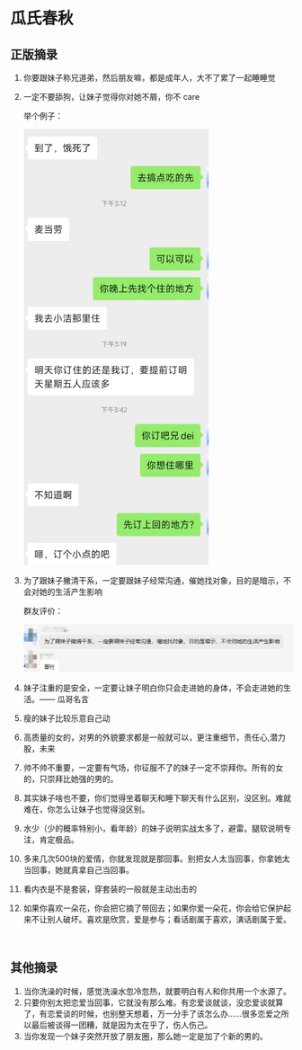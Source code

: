 # 瓜氏春秋

## 正版摘录

1. 你要跟妹子称兄道弟，然后朋友嘛，都是成年人，大不了累了一起睡睡觉
2. 一定不要舔狗，让妹子觉得你对她不屑，你不 care

    举个例子：

    ![image](imgs/image-20220922155756-2c7kj24.png)
3. 为了跟妹子撇清干系，一定要跟妹子经常沟通，催她找对象，目的是暗示，不会对她的生活产生影响

    群友评价：

    ![image](imgs/image-20220922155720-vkdg6dd.png)
4. 妹子注重的是安全，一定要让妹子明白你只会走进她的身体，不会走进她的生活。—— 瓜哥名言
5. 瘦的妹子比较乐意自己动
6. 高质量的女的，对男的外貌要求都是一般就可以，更注重细节，责任心,潜力股，未来
7. 帅不帅不重要，一定要有气场，你征服不了的妹子一定不崇拜你。所有的女的，只崇拜比她强的男的。
8. 其实妹子啥也不要，你们觉得坐着聊天和睡下聊天有什么区别，没区别。难就难在，你怎么让妹子也觉得没区别。
9. 水少（少的概率特别小，看年龄）的妹子说明实战太多了，避雷。腿软说明专注，肯定极品。
10. 多来几次500块的爱情，你就发现就是那回事。别把女人太当回事，你拿她太当回事，她就真拿自己当回事。
11. 看内衣是不是套装，穿套装的一般就是主动出击的
12. 如果你喜欢一朵花，你会把它摘了带回去；如果你爱一朵花，你会给它保护起来不让别人破坏。喜欢是欣赏，爱是参与；看话剧属于喜欢，演话剧属于爱。
‍

‍

## 其他摘录

1. 当你洗澡的时候，感觉洗澡水忽冷忽热，就要明白有人和你共用一个水源了。
2. 只要你别太把恋爱当回事，它就没有那么难。有恋爱谈就谈，没恋爱谈就算了，有恋爱谈的时候，也别整天想着，万一分手了该怎么办……很多恋爱之所以最后被谈得一团糟，就是因为太在乎了，伤人伤己。
3. 当你发现一个妹子突然开放了朋友圈，那么她一定是加了个新的男的。
